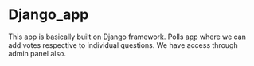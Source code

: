 # Django_app
This app is basically built on Django framework. Polls app where we can add votes respective to individual questions. We have access through admin panel also.

